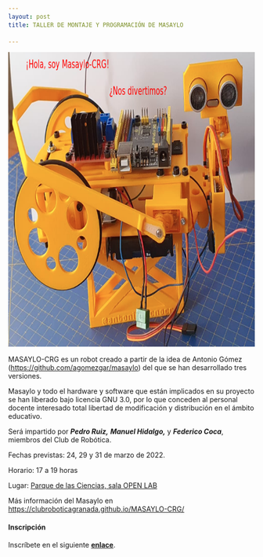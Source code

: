 ```yaml
---
layout: post
title: TALLER DE MONTAJE Y PROGRAMACIÓN DE MASAYLO

---
```


<p align="center" >
<img src="/images/masaylo.png" width="800" height="600"/>


</p>


MASAYLO-CRG es un robot creado a partir de la idea de Antonio Gómez (https://github.com/agomezgar/masaylo) del que se han desarrollado tres versiones.

Masaylo y todo el hardware y software que están implicados en su proyecto se han liberado bajo licencia GNU 3.0, por lo que conceden al personal docente interesado total libertad de modificación y distribución en el ámbito educativo.










Será impartido por ***Pedro Ruiz,*** ***Manuel Hidalgo,*** y ***Federico Coca***,  miembros del Club de Robótica.


Fechas previstas: 24, 29 y 31 de marzo de 2022.

Horario: 17 a 19 horas


Lugar: [Parque de las Ciencias, sala OPEN LAB](https://goo.gl/maps/aQC1afhE8HR9uaVx8)


Más información del Masaylo en https://clubroboticagranada.github.io/MASAYLO-CRG/

#### Inscripción ####
Inscríbete en el siguiente [**enlace**](https://forms.gle/Ju3uLdttLj4N5vsv9).
